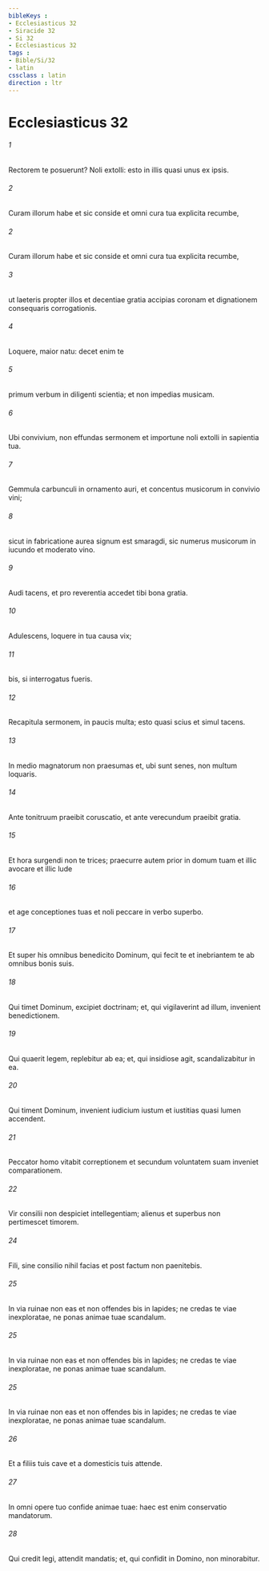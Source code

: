 ```yaml
---
bibleKeys : 
- Ecclesiasticus 32
- Siracide 32
- Si 32
- Ecclesiasticus 32
tags : 
- Bible/Si/32
- latin
cssclass : latin
direction : ltr
---
```


# Ecclesiasticus 32

###### 1
Rectorem te posuerunt? Noli extolli: esto in illis quasi unus ex ipsis.
###### 2
Curam illorum habe et sic conside et omni cura tua explicita recumbe,
###### 2
Curam illorum habe et sic conside et omni cura tua explicita recumbe,
###### 3
ut laeteris propter illos et decentiae gratia accipias coronam et dignationem consequaris corrogationis.
###### 4
Loquere, maior natu: decet enim te
###### 5
primum verbum in diligenti scientia; et non impedias musicam.
###### 6
Ubi convivium, non effundas sermonem et importune noli extolli in sapientia tua.
###### 7
Gemmula carbunculi in ornamento auri, et concentus musicorum in convivio vini;
###### 8
sicut in fabricatione aurea signum est smaragdi, sic numerus musicorum in iucundo et moderato vino.
###### 9
Audi tacens, et pro reverentia accedet tibi bona gratia.
###### 10
Adulescens, loquere in tua causa vix;
###### 11
bis, si interrogatus fueris.
###### 12
Recapitula sermonem, in paucis multa; esto quasi scius et simul tacens.
###### 13
In medio magnatorum non praesumas et, ubi sunt senes, non multum loquaris.
###### 14
Ante tonitruum praeibit coruscatio, et ante verecundum praeibit gratia.
###### 15
Et hora surgendi non te trices; praecurre autem prior in domum tuam et illic avocare et illic lude
###### 16
et age conceptiones tuas et noli peccare in verbo superbo.
###### 17
Et super his omnibus benedicito Dominum, qui fecit te et inebriantem te ab omnibus bonis suis.
###### 18
Qui timet Dominum, excipiet doctrinam; et, qui vigilaverint ad illum, invenient benedictionem.
###### 19
Qui quaerit legem, replebitur ab ea; et, qui insidiose agit, scandalizabitur in ea.
###### 20
Qui timent Dominum, invenient iudicium iustum et iustitias quasi lumen accendent.
###### 21
Peccator homo vitabit correptionem et secundum voluntatem suam inveniet comparationem.
###### 22
Vir consilii non despiciet intellegentiam; alienus et superbus non pertimescet timorem. 
###### 24
Fili, sine consilio nihil facias et post factum non paenitebis.
###### 25
In via ruinae non eas et non offendes bis in lapides; ne credas te viae inexploratae, ne ponas animae tuae scandalum.
###### 25
In via ruinae non eas et non offendes bis in lapides; ne credas te viae inexploratae, ne ponas animae tuae scandalum.
###### 25
In via ruinae non eas et non offendes bis in lapides; ne credas te viae inexploratae, ne ponas animae tuae scandalum.
###### 26
Et a filiis tuis cave et a domesticis tuis attende.
###### 27
In omni opere tuo confide animae tuae: haec est enim conservatio mandatorum.
###### 28
Qui credit legi, attendit mandatis; et, qui confidit in Domino, non minorabitur.
